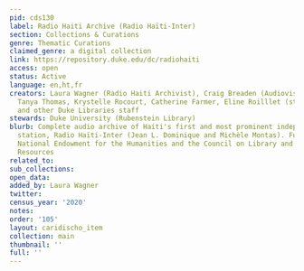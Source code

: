 ```yaml
---
pid: cds130
label: Radio Haiti Archive (Radio Haïti-Inter)
section: Collections & Curations
genre: Thematic Curations
claimed_genre: a digital collection
link: https://repository.duke.edu/dc/radiohaiti
access: open
status: Active
language: en,ht,fr
creators: Laura Wagner (Radio Haiti Archivist), Craig Breaden (Audiovisual Archivist),
  Tanya Thomas, Krystelle Rocourt, Catherine Farmer, Eline Roilllet (student assistants),
  and other Duke Libraries staff
stewards: Duke University (Rubenstein Library)
blurb: Complete audio archive of Haiti's first and most prominent independent radio
  station, Radio Haïti-Inter (Jean L. Dominique and Michèle Montas). Funded by the
  National Endowment for the Humanities and the Council on Library and Information
  Resources
related_to:
sub_collections:
open_data:
added_by: Laura Wagner
twitter:
census_year: '2020'
notes:
order: '105'
layout: caridischo_item
collection: main
thumbnail: ''
full: ''
---
```

